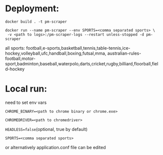 # Deployment:
```
docker build . -t pm-scraper

docker run --name pm-scraper --env SPORTS=<comma separated sports> \ 
 -v <path to logs>:/pm-scraper-logs --restart unless-stopped -d pm-scraper
```
all sports: football,e-sports,basketball,tennis,table-tennis,ice-hockey,volleyball,ufc,handball,boxing,futsal,mma,
australian-rules-football,motor-sport,badminton,baseball,waterpolo,darts,cricket,rugby,billiard,floorball,field-hockey
# Local run:
need to set env vars

`CHROME_BINARY=<path to chrome binary or chrome.exe>`

`CHROMEDRIVER=<path to chromedriver>`

`HEADLESS=false`(optional, true by default)

`SPORTS=<comma separated sports>`

or alternatively application.conf file can be edited